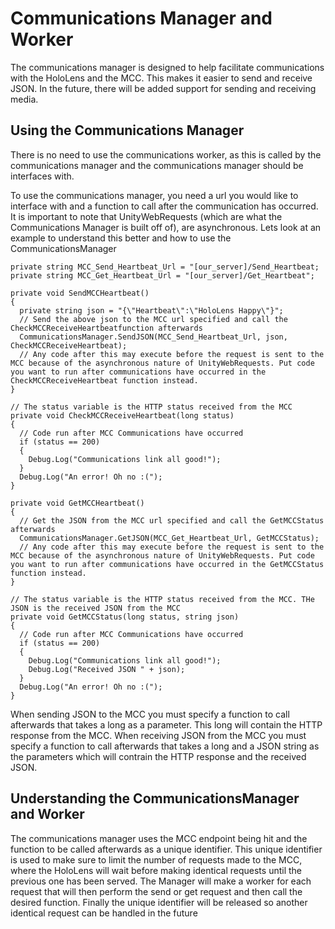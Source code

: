 # Communications Manager and Worker
The communications manager is designed to help facilitate communications with the HoloLens and the MCC. This makes it easier to send and receive JSON. In the future, there will be added support for sending and receiving media. 

<h2> Using the Communications Manager</h2>

There is no need to use the communications worker, as this is called by the communications manager and the communications manager should be interfaces with.

To use the communications manager, you need a url you would like to interface with and a function to call after the communication has occurred. It is important to note that UnityWebRequests (which are what the Communications Manager is built off of), are asynchronous. Lets look at an example to understand this better and how to use the CommunicationsManager

```
private string MCC_Send_Heartbeat_Url = "[our_server]/Send_Heartbeat;
private string MCC_Get_Heartbeat_Url = "[our_server]/Get_Heartbeat";

private void SendMCCHeartbeat()
{
  private string json = "{\"Heartbeat\":\"HoloLens Happy\"}";
  // Send the above json to the MCC url specified and call the CheckMCCReceiveHeartbeatfunction afterwards
  CommunicationsManager.SendJSON(MCC_Send_Heartbeat_Url, json, CheckMCCReceiveHeartbeat);
  // Any code after this may execute before the request is sent to the MCC because of the asynchronous nature of UnityWebRequests. Put code you want to run after communications have occurred in the CheckMCCReceiveHeartbeat function instead.
}
  
// The status variable is the HTTP status received from the MCC
private void CheckMCCReceiveHeartbeat(long status)
{
  // Code run after MCC Communications have occurred 
  if (status == 200)
  {
    Debug.Log("Communications link all good!");
  }
  Debug.Log("An error! Oh no :(");
}

private void GetMCCHeartbeat()
{
  // Get the JSON from the MCC url specified and call the GetMCCStatus afterwards
  CommunicationsManager.GetJSON(MCC_Get_Heartbeat_Url, GetMCCStatus);
  // Any code after this may execute before the request is sent to the MCC because of the asynchronous nature of UnityWebRequests. Put code you want to run after communications have occurred in the GetMCCStatus function instead.
}

// The status variable is the HTTP status received from the MCC. THe JSON is the received JSON from the MCC
private void GetMCCStatus(long status, string json)
{
  // Code run after MCC Communications have occurred 
  if (status == 200)
  {
    Debug.Log("Communications link all good!");
    Debug.Log("Received JSON " + json);
  }
  Debug.Log("An error! Oh no :(");
}
```

When sending JSON to the MCC you must specify a function to call afterwards that takes a long as a parameter. This long will contain the HTTP response from the MCC. When receiving JSON from the MCC you must specify a function to call afterwards that takes a long and a JSON string as the parameters which will contrain the HTTP response and the received JSON.

<h2>Understanding the CommunicationsManager and Worker</h2>

The communications manager uses the MCC endpoint being hit and the function to be called afterwards as a unique identifier. This unique identifier is used to make sure to limit the number of requests made to the MCC, where the HoloLens will wait before making identical requests until the previous one has been served. The Manager will make a worker for each request that will then perform the send or get request and then call the desired function. Finally the unique identifier will be released so another identical request can be handled in the future
